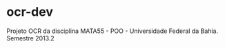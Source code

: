 ocr-dev
=======

Projeto OCR da disciplina MATA55 - POO - Universidade Federal da Bahia. Semestre 2013.2
